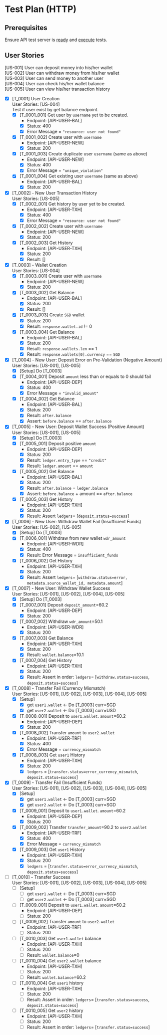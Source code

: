 # Test Plan (HTTP)

## Prerequisites

Ensure API test server is [ready](./readme.md#setup-local-environment) and [execute](./readme.md#run-e2e-tests) tests.

## User Stories

[US-001] User can deposit money into his/her wallet\
[US-002] User can withdraw money from his/her wallet\
[US-003] User can send money to another user\
[US-004] User can check his/her wallet balance\
[US-005] User can view his/her transaction history

- [x] [T_0001] User Creation\
  User Stories: [US-004]\
  Test if user exist by get balance endpoint.
    - [x] [T_0001_001] Get user by `username` yet to be created.
        - Endpoint: [API-USER-BAL]
        - [x] Status: 400
        - [x] Error Message = `"resource: user not found"`
    - [x] [T_0001_002] Create user with `username`
        - Endpoint: [API-USER-NEW]
        - [x] Status: 200
    - [x] [T_0001_003] Create duplicate user `username` (same as above)
        - Endpoint: [API-USER-NEW]
        - [x] Status: 400
        - [x] Error Message = `"unique_violation"`
    - [x] [T_0001_004] Get existing user `username` (same as above)
        - Endpoint: [API-USER-BAL]
        - [x] Status: 200

- [x] [T_0002] - New User Transaction History\
  User Stories: [US-005]
    - [x] [T_0002_001] Get history by user yet to be created.
        - Endpoint: [API-USER-TXH]
        - [x] Status: 400
        - [x] Error Message = `"resource: user not found"`
    - [x] [T_0002_002] Create user with `username`
        - Endpoint: [API-USER-NEW]
        - [x] Status: 200
    - [x] [T_0002_003] Get History
        - Endpoint: [API-USER-TXH]
        - [x] Status: 200
        - [x] Result: []
- [x] [T_0003] - Wallet Creation\
  User Stories: [US-004]
    - [x] [T_0003_001] Create user with `username`
        - Endpoint: [API-USER-NEW]
        - [x] Status: 200
    - [x] [T_0003_002] Get Balance
        - Endpoint: [API-USER-BAL]
        - [x] Status: 200
        - [x] Result: []
    - [x] [T_0003_003] Create `SGD` wallet
        - [x] Status: 200
        - [x] Result: `response.wallet.id` != 0
    - [x] [T_0003_004] Get Balance
        - Endpoint: [API-USER-BAL]
        - [x] Status: 200
        - [x] Result: `response.wallets.len` == 1
        - [x] Result: `response.wallets[0].currency` == `SGD`
- [x] [T_0004] - New User: Deposit Error on Pre-Validation (Negative Amount)\
  User Stories: [US-001], [US-005]
    - [x] [Setup] Do [T_0003]
    - [x] [T_0004_001] Deposit `amount` less than or equals to 0 should fail
        - Endpoint: [API-USER-DEP]
        - [x] Status: 400
        - [x] Error Message = `"invalid_amount"`
    - [x] [T_0004_002] Get Balance
        - Endpoint: [API-USER-BAL]
        - [x] Status: 200
        - [x] Result: `after.balance`
        - [x] Assert: `before.balance` == `after.balance`
- [x] [T_0005] - New User: Deposit Wallet Success (Positive Amount)\
  User Stories: [US-001], [US-005]
    - [x] [Setup] Do [T_0003]
    - [x] [T_0005_001] Deposit positive `amount`
        - Endpoint: [API-USER-DEP]
        - [x] Status: 200
        - [x] Result: `ledger.entry_type` == `"credit"`
        - [x] Result: `ledger.amount` == `amount`
    - [x] [T_0005_002] Get Balance
        - Endpoint: [API-USER-BAL]
        - [x] Status: 200
        - [x] Result: `after.balance` = `ledger.balance`
        - [x] Assert: `before.balance` + amount == `after.balance`
    - [x] [T_0005_003] Get History
        - Endpoint: [API-USER-TXH]
        - [x] Status: 200
        - [x] Result: Assert `ledgers`= [`deposit.status=success`]
- [x] [T_0006] - New User: Withdraw Wallet Fail (Insufficient Funds)\
  User Stories: [US-002], [US-005]
    - [x] [Setup] Do [T_0003]
    - [x] [T_0006_001] Withdraw from new wallet `wdr_amount`
        - Endpoint: [API-USER-WDR]
        - [x] Status: 400
        - [x] Result: Error Message = `insufficient_funds`
    - [x] [T_0006_002] Get History
        - Endpoint: [API-USER-TXH]
        - [x] Status: 200
        - [x] Result: Assert `ledgers`= [`withdraw.status=error, metadata.source_wallet_id, metadata.amount`]
- [x] [T_0007] - New User: Withdraw Wallet Success\
  User Stories: [US-001], [US-002], [US-004], [US-005]
    - [x] [Setup] Do [T_0003]
    - [x] [T_0007_001] Deposit `deposit_amount`=60.2
        - Endpoint: [API-USER-DEP]
        - [x] Status: 200
    - [x] [T_0007_002] Withdraw `wdr_amount`=50.1
        - Endpoint: [API-USER-WDR]
        - [x] Status: 200
    - [x] [T_0007_003] Get Balance
        - Endpoint: [API-USER-TXH]
        - [x] Status: 200
        - [x] Result: `wallet.balance`=10.1
    - [x] [T_0007_004] Get History
        - Endpoint: [API-USER-TXH]
        - [x] Status: 200
        - [x] Result: Assert in order: `ledgers`= [`withdraw.status=success`, `deposit.status=success`]
- [x] [T_0008] - Transfer Fail (Currency Mismatch)\
  User Stories: [US-001], [US-002], [US-003], [US-004], [US-005]
    - [x] [Setup]
        - [x] get `user1.wallet` <- Do [T_0003] curr=SGD
        - [x] get `user2.wallet` <- Do [T_0003] curr=USD
    - [x] [T_0008_001] Deposit to `user1.wallet`. `amount`=60.2
        - Endpoint: [API-USER-DEP]
        - [x] Status: 200
    - [x] [T_0008_002] Transfer `amount` to `user2.wallet`
        - Endpoint: [API-USER-TRF]
        - [x] Status: 400
        - [x] Error Message = `currency_mismatch`
    - [x] [T_0008_003] Get `user1` History
        - Endpoint: [API-USER-TXH]
        - [x] Status: 200
        - [x] `ledgers` = [`transfer.status=error_currency_mismatch`, `deposit.status=success`]
- [x] [T_0009] - Transfer Fail (Insufficient Funds)\
  User Stories: [US-001], [US-002], [US-003], [US-004], [US-005]
    - [x] [Setup]
        - [x] get `user1.wallet` <- Do [T_0003] curr=SGD
        - [x] get `user2.wallet` <- Do [T_0003] curr=SGD
    - [x] [T_0009_001] Deposit to `user1.wallet`. `amount`=60.2
        - Endpoint: [API-USER-DEP]
        - [x] Status: 200
    - [x] [T_0009_002] Transfer `transfer_amount`=90.2 to `user2.wallet`
        - Endpoint: [API-USER-TRF]
        - [x] Status: 400
        - [x] Error Message = `currency_mismatch`
    - [x] [T_0009_003] Get `user1` History
        - Endpoint: [API-USER-TXH]
        - [x] Status: 200
        - [x] `ledgers` = [`transfer.status=error_currency_mismatch`, `deposit.status=success`]
- [ ] [T_0010] - Transfer Success\
  User Stories: [US-001], [US-002], [US-003], [US-004], [US-005]
    - [ ] [Setup]
        - [ ] get `user1.wallet` <- Do [T_0003] curr=SGD
        - [ ] get `user2.wallet` <- Do [T_0003] curr=SGD
    - [ ] [T_0009_001] Deposit to `user1.wallet`. `amount`=60.2
        - Endpoint: [API-USER-DEP]
        - [ ] Status: 200
    - [ ] [T_0009_002] Transfer `amount` to `user2.wallet`
        - Endpoint: [API-USER-TRF]
        - [ ] Status: 200
    - [ ] [T_0010_003] Get `user1.wallet` balance
        - Endpoint: [API-USER-TXH]
        - [ ] Status: 200
        - [ ] Result: `wallet.balance`=0
    - [ ] [T_0010_004] Get `user2.wallet` balance
        - Endpoint: [API-USER-TXH]
        - [ ] Status: 200
        - [ ] Result: `wallet.balance`=60.2
    - [ ] [T_0010_004] Get `user1` history
        - Endpoint: [API-USER-TXH]
        - [ ] Status: 200
        - [ ] Result: Assert in order: `ledgers`= [`transfer.status=success`, `deposit.status=success`]
    - [ ] [T_0010_005] Get `user2` history
        - Endpoint: [API-USER-TXH]
        - [ ] Status: 200
        - [ ] Result: Assert in order: `ledgers`= [`transfer.status=success`]